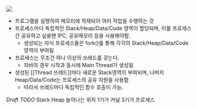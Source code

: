 ![](process.png)

- 프로그램을 실행하여 메모리에 적재되어 여러 작업을 수행하는 것
- 프로세스마다 독립적인 Stack/Heap/Data/Code 영역이 할당되며, 이를 프로세스간 공유하고 싶을땐 IPC, 공유메모리 등을 사용해야함.
	- 생성되는 자식 프로세스들은 fork()를 통해 각각의 Stack/Heap/Data/Code 영역이 부여됨
- 프로세스는 무조건 하나 이상의 쓰레드를 갖는다.
	- 자바의 경우 시작과 동시에 Main Thread가 생성됨
- 생성된 [[Thread 쓰레드]]마다 새로운 Stack영역이 부여되며, 나머지 Heap/Data/Code는 프로세스의 공유 자원을 사용함.
	- 따라서 쓰레드마다 독립적인 함수 호출이 가능.


*Draft*
*TODO* Stack Heap 늘어나는 위치
1기가 커널
3기가 프로세스
